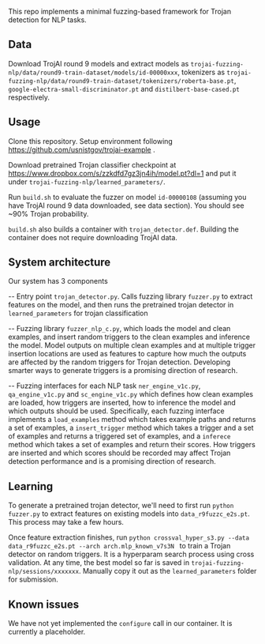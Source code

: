This repo implements a minimal fuzzing-based framework for Trojan detection for NLP tasks. 

## Data

Download TrojAI round 9 models and extract models as `trojai-fuzzing-nlp/data/round9-train-dataset/models/id-00000xxx`, tokenizers as `trojai-fuzzing-nlp/data/round9-train-dataset/tokenizers/roberta-base.pt`, `google-electra-small-discriminator.pt` and `distilbert-base-cased.pt` respectively.

## Usage

Clone this repository. Setup environment following https://github.com/usnistgov/trojai-example .

Download pretrained Trojan classifier checkpoint at https://www.dropbox.com/s/zzkdfd7gz3jn4ih/model.pt?dl=1 and put it under `trojai-fuzzing-nlp/learned_parameters/`.

Run `build.sh` to evaluate the fuzzer on model `id-00000108` (assuming you have TrojAI round 9 data downloaded, see data section). You should see ~90% Trojan probability.

`build.sh` also builds a container with `trojan_detector.def`. Building the container does not require downloading TrojAI data.


## System architecture

Our system has 3 components

-- Entry point `trojan_detector.py`. Calls fuzzing library `fuzzer.py` to extract features on the model, and then runs the pretrained trojan detector in `learned_parameters` for trojan classification

-- Fuzzing library `fuzzer_nlp_c.py`, which loads the model and clean examples, and insert random triggers to the clean examples and inference the model. Model outputs on multiple clean examples and at multiple trigger insertion locations are used as features to capture how much the outputs are affected by the random triggers for Trojan detection. Developing smarter ways to generate triggers is a promising direction of research.

-- Fuzzing interfaces for each NLP task `ner_engine_v1c.py`, `qa_engine_v1c.py` and `sc_engine_v1c.py` which defines how clean examples are loaded, how triggers are inserted, how to inference the model and which outputs should be used. Specifically, each fuzzing interface implements a `load_examples` method which takes example paths and returns a set of examples, a `insert_trigger` method which takes a trigger and a set of examples and returns a triggered set of examples, and a `inferece` method which takes a set of examples and return their scores. How triggers are inserted and which scores should be recorded may affect Trojan detection performance and is a promising direction of research.

## Learning

To generate a pretrained trojan detector, we'll need to first run `python fuzzer.py` to extract features on existing models into `data_r9fuzzc_e2s.pt`. This process may take a few hours.

Once feature extraction finishes, run `python crossval_hyper_s3.py --data data_r9fuzzc_e2s.pt --arch arch.mlp_known_v7s3N ` to train a Trojan detector on random triggers. It is a hyperparam search process using cross validation. At any time, the best model so far is saved in `trojai-fuzzing-nlp/sessions/xxxxxxx`. Manually copy it out as the `learned_parameters` folder for submission.


## Known issues

We have not yet implemented the `configure` call in our container. It is currently a placeholder.
